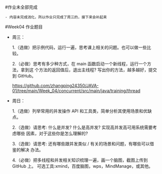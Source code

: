 #作业未全部完成
    
    - 内容未完成消化，所以作业只完成了周三的，接下来会补起来
    
#Week04 作业题目
- 周三：


    1.（选做）把示例代码，运行一遍，思考课上相关的问题。也可以做一些比较。
        
    2.（必做）思考有多少种方式，在 main 函数启动一个新线程，运行一个方法，拿到这
    个方法的返回值后，退出主线程? 写出你的方法，越多越好，提交到 GitHub。

    https://github.com/zhangping24350/JAVA-01/tree/main/Week_04/concurrent/src/main/java/training/thread
- 周日：
    

    1.（选做）列举常用的并发操作 API 和工具类，简单分析其使用场景和优缺点。
        
    2.（选做）请思考: 什么是并发? 什么是高并发? 实现高并发高可用系统需要考虑哪些 因素，对于这些你是怎么理解的?
        
    3.（选做）请思考: 还有哪些跟并发类似 / 有关的场景和问题，有哪些可以借鉴的解决 办法。
    
    4.（必做）把多线程和并发相关知识梳理一遍，画一个脑图，截图上传到 GitHub 上。 可选工具:xmind，百度脑图，wps，MindManage，或其他。